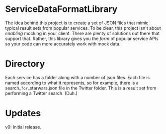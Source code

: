 ServiceDataFormatLibrary
========================

The idea behind this project is to create a set of JSON files that 
mimic typical result sets from popular services. To be clear, this
project isn't about *enabling* mocking in your client. There are
plenty of solutions out there that support that. Rather, this library
gives you the *form* of popular service APIs so your code can more accurately
work with mock data.

Directory
=========

Each service has a folder along with a number of json files. Each file is 
named according to what it represents, so for example, there is a  search_``for``_starwars.json
file in the Twitter folder. This is a result set from performing a Twitter
search. (Duh.)

Updates
=======

v0: Initial release.